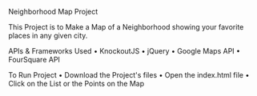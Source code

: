Neighborhood Map Project

This Project is to Make a Map of a Neighborhood showing your favorite places in any given city.

APIs & Frameworks Used
  • KnockoutJS
  • jQuery
  • Google Maps API
  • FourSquare API

To Run Project
  • Download the Project's files
  • Open the index.html file
  • Click on the List or the Points on the Map
